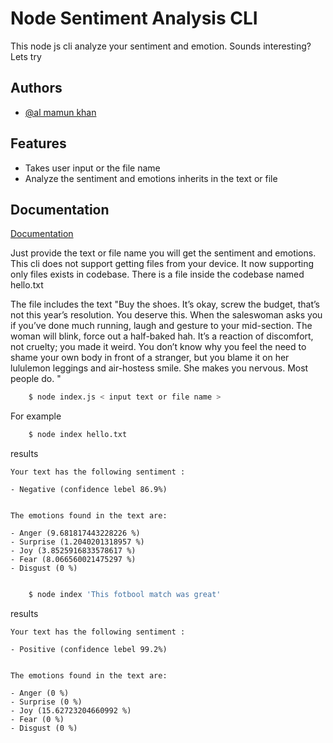 # Node Sentiment Analysis CLI

This node js cli analyze your sentiment and emotion. Sounds interesting? Lets try

## Authors

- [@al mamun khan](https://github.com/almamunkhan09)

## Features

- Takes user input or the file name
- Analyze the sentiment and emotions inherits in the text or file

## Documentation

[Documentation](https://linktodocumentation)

Just provide the text or file name you will get the sentiment and emotions. This cli does not support getting files from your device. It now supporting only files exists in codebase. There is a file inside the codebase named hello.txt

The file includes the text "Buy the shoes. It’s okay, screw the budget, that’s not this year’s resolution. You deserve this. When the saleswoman asks you if you’ve done much running, laugh and gesture to your mid-section. The woman will blink, force out a half-baked hah. It’s a reaction of discomfort, not cruelty; you made it weird. You don’t know why you feel the need to shame your own body in front of a stranger, but you blame it on her lululemon leggings and air-hostess smile. She makes you nervous. Most people do.
"

```bash
    $ node index.js < input text or file name >

```

For example

```bash
    $ node index hello.txt
```

results

```
Your text has the following sentiment :

- Negative (confidence lebel 86.9%)


The emotions found in the text are:

- Anger (9.681817443228226 %)
- Surprise (1.2040201318957 %)
- Joy (3.8525916833578617 %)
- Fear (8.066560021475297 %)
- Disgust (0 %)

```

```bash

    $ node index 'This fotbool match was great'

```

results

```
Your text has the following sentiment :

- Positive (confidence lebel 99.2%)


The emotions found in the text are:

- Anger (0 %)
- Surprise (0 %)
- Joy (15.62723204660992 %)
- Fear (0 %)
- Disgust (0 %)

```

